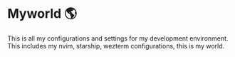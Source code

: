 # Myworld 🌎

This is all my configurations and settings for my development environment. This includes
my nvim, starship, wezterm configurations, this is my world.
